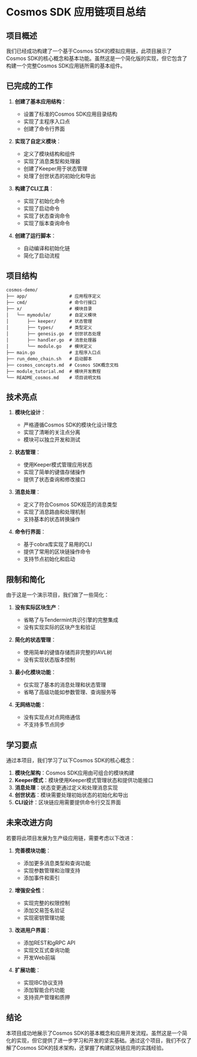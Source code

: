 # Cosmos SDK 应用链项目总结

## 项目概述

我们已经成功构建了一个基于Cosmos SDK的模拟应用链，此项目展示了Cosmos SDK的核心概念和基本功能。虽然这是一个简化版的实现，但它包含了构建一个完整Cosmos SDK应用链所需的基本组件。

## 已完成的工作

1. **创建了基本应用结构**：
   - 设置了标准的Cosmos SDK应用目录结构
   - 实现了主程序入口点
   - 创建了命令行界面

2. **实现了自定义模块**：
   - 定义了模块结构和组件
   - 实现了消息类型和处理器
   - 创建了Keeper用于状态管理
   - 处理了创世状态的初始化和导出

3. **构建了CLI工具**：
   - 实现了初始化命令
   - 实现了启动命令
   - 实现了状态查询命令
   - 实现了版本查询命令

4. **创建了运行脚本**：
   - 自动编译和初始化链
   - 简化了启动流程

## 项目结构

```
cosmos-demo/
├── app/                # 应用程序定义
├── cmd/                # 命令行接口
├── x/                  # 模块目录
│   └── mymodule/       # 自定义模块
│       ├── keeper/     # 状态管理
│       ├── types/      # 类型定义
│       ├── genesis.go  # 创世状态处理
│       ├── handler.go  # 消息处理器
│       └── module.go   # 模块定义
├── main.go             # 主程序入口点
├── run_demo_chain.sh   # 启动脚本
├── cosmos_concepts.md  # Cosmos SDK概念文档
├── module_tutorial.md  # 模块开发教程
└── README_cosmos.md    # 项目说明文档
```

## 技术亮点

1. **模块化设计**：
   - 严格遵循Cosmos SDK的模块化设计理念
   - 实现了清晰的关注点分离
   - 模块可以独立开发和测试

2. **状态管理**：
   - 使用Keeper模式管理应用状态
   - 实现了简单的键值存储操作
   - 提供了状态查询和修改接口

3. **消息处理**：
   - 定义了符合Cosmos SDK规范的消息类型
   - 实现了消息路由和处理机制
   - 支持基本的状态转换操作

4. **命令行界面**：
   - 基于cobra库实现了易用的CLI
   - 提供了常用的区块链操作命令
   - 支持节点初始化和启动

## 限制和简化

由于这是一个演示项目，我们做了一些简化：

1. **没有实际区块生产**：
   - 省略了与Tendermint共识引擎的完整集成
   - 没有实现实际的区块产生和验证

2. **简化的状态管理**：
   - 使用简单的键值存储而非完整的IAVL树
   - 没有实现状态版本控制

3. **最小化模块功能**：
   - 仅实现了基本的消息处理和状态管理
   - 省略了高级功能如参数管理、查询服务等

4. **无网络功能**：
   - 没有实现点对点网络通信
   - 不支持多节点同步

## 学习要点

通过本项目，我们学习了以下Cosmos SDK的核心概念：

1. **模块化架构**：Cosmos SDK应用由可组合的模块构建
2. **Keeper模式**：模块使用Keeper模式管理状态和提供功能接口
3. **消息处理**：状态变更通过定义和处理消息实现
4. **创世状态**：模块需要处理初始状态的初始化和导出
5. **CLI设计**：区块链应用需要提供命令行交互界面

## 未来改进方向

若要将此项目发展为生产级应用链，需要考虑以下改进：

1. **完善模块功能**：
   - 添加更多消息类型和查询功能
   - 实现参数管理和治理支持
   - 添加事件和索引

2. **增强安全性**：
   - 实现完整的权限控制
   - 添加交易签名验证
   - 实现密钥管理功能

3. **改进用户界面**：
   - 添加REST和gRPC API
   - 实现交互式查询功能
   - 开发Web前端

4. **扩展功能**：
   - 实现IBC协议支持
   - 添加智能合约功能
   - 支持资产管理和质押

## 结论

本项目成功地展示了Cosmos SDK的基本概念和应用开发流程。虽然这是一个简化的实现，但它提供了进一步学习和开发的坚实基础。通过这个项目，我们不仅了解了Cosmos SDK的技术架构，还掌握了构建区块链应用的实践经验。 